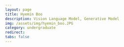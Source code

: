 ```yaml
---
layout: page
title: Hyemin Boo
description: Vision Language Model, Generative Model
img: /assets/img/hyemin_boo.JPG
category: undergraduate
redirect:  
tabs: false
---
```

